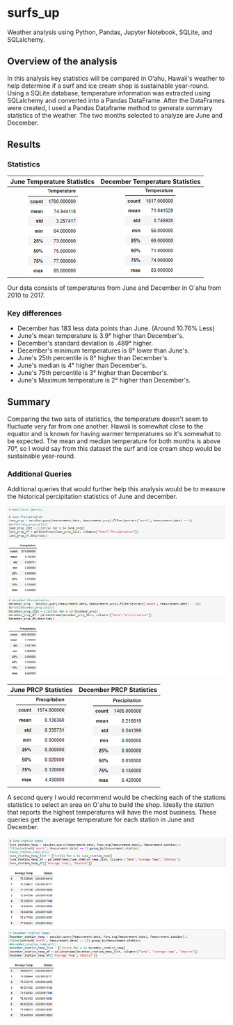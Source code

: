 # surfs_up
Weather analysis using Python, Pandas, Jupyter Notebook, SQLite, and SQLalchemy.

## Overview of the analysis
In this analysis key statistics will be compared in O‘ahu, Hawaii's weather to help determine if a surf and ice cream shop is sustainable year-round. Using a SQLite database, temperature information was extracted using SQLalchemy and converted into a Pandas DataFrame. After the DataFrames were created, I used a Pandas Dataframe method to generate summary statistics of the weather. The two months selected to analyze are June and December.

## Results

### Statistics


June Temperature Statistics          |  December Temperature Statistics
:-------------------------:|:-------------------------:
![June Statistics](/Resources/June_statistics.PNG)  |  ![December Statistics](/Resources/December_statistics.PNG)

Our data consists of temperatures from June and December in O`ahu from 2010 to 2017.

### Key differences
- December has 183 less data points than June. (Around 10.76% Less)
- June's mean temperature is 3.9° higher than December's.
- December's standard deviation is .489° higher.
- December's minimum temperatures is 8° lower than June's.
- June's 25th percentile is 8° higher than December's.
- June's median is 4° higher than December's.
- June's 75th percentile is 3° higher than December's.
- June's Maximum temperature is 2° higher than December's.

## Summary
Comparing the two sets of statistics, the temperature doesn't seem to fluctuate very far from one another. Hawaii is somewhat close to the equator and is known for having warmer temperatures so it's somewhat to be expected. The mean and median temperature for both months is above 70°, so I would say from this dataset the surf and ice cream shop would be sustainable year-round. 

### Additional Queries
Additional queries that would further help this analysis would be to measure the historical percipitation statistics of June and december.

![Prcp](/Resources/Prcp.PNG)

June PRCP Statistics          |  December PRCP Statistics
:-------------------------:|:-------------------------:
![June prcp statistics](/Resources/June_prcp.PNG)  |  ![December prcp statistics](/Resources/December_prcp.PNG)

A second query I would recommend would be checking each of the stations statistics to select an area on O`ahu to build the shop. Ideally the station that reports the highest temperatures will have the most business. These queries get the average temperature for each station in June and December.

![Average station temps](/Resources/Station_avg_temps.PNG)
